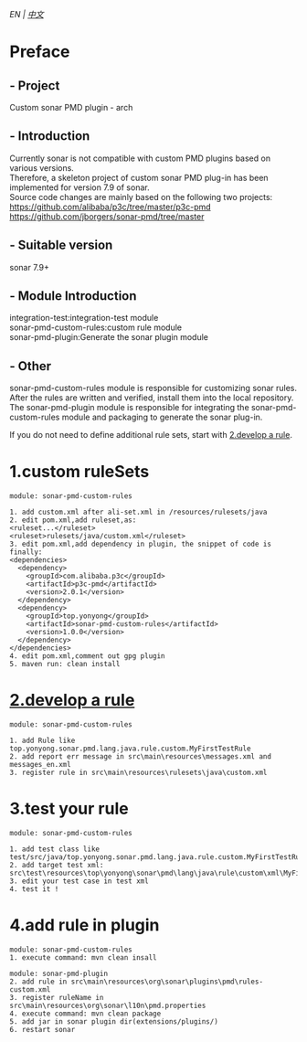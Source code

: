 *_EN | [中文](https://github.com/yonyong/sonar-custom-pmd-plugin/blob/master/README.md)_*
# Preface
## - Project
Custom sonar PMD plugin - arch
## - Introduction
Currently sonar is not compatible with custom PMD plugins based on various versions.  
Therefore, a skeleton project of custom sonar PMD plug-in has been implemented for version 7.9 of sonar.    
Source code changes are mainly based on the following two projects:    
https://github.com/alibaba/p3c/tree/master/p3c-pmd  
https://github.com/jborgers/sonar-pmd/tree/master
## - Suitable version
sonar 7.9+
## - Module Introduction
integration-test:integration-test module  
sonar-pmd-custom-rules:custom rule module    
sonar-pmd-plugin:Generate the sonar plugin module
## - Other
sonar-pmd-custom-rules module is responsible for customizing sonar rules. After the rules are written and verified, install them into the local repository.    
The sonar-pmd-plugin module is responsible for integrating the sonar-pmd-custom-rules module and packaging to generate the sonar plug-in.  

If you do not need to define additional rule sets, start with [2.develop a rule](idname).
# 1.custom ruleSets
```$xslt
module: sonar-pmd-custom-rules

1. add custom.xml after ali-set.xml in /resources/rulesets/java
2. edit pom.xml,add ruleset,as: 
<ruleset...</ruleset>
<ruleset>rulesets/java/custom.xml</ruleset>
3. edit pom.xml,add dependency in plugin, the snippet of code is finally:
<dependencies>
  <dependency>
    <groupId>com.alibaba.p3c</groupId>
    <artifactId>p3c-pmd</artifactId>
    <version>2.0.1</version>
  </dependency>
  <dependency>
    <groupId>top.yonyong</groupId>
    <artifactId>sonar-pmd-custom-rules</artifactId>
    <version>1.0.0</version>
  </dependency>
</dependencies>
4. edit pom.xml,comment out gpg plugin
5. maven run: clean install
```
# <a href="#idname">2.develop a rule</a>

```$xslt
module: sonar-pmd-custom-rules

1. add Rule like top.yonyong.sonar.pmd.lang.java.rule.custom.MyFirstTestRule
2. add report err message in src\main\resources\messages.xml and messages_en.xml
3. register rule in src\main\resources\rulesets\java\custom.xml
```
# 3.test your rule

```$xslt
module: sonar-pmd-custom-rules

1. add test class like test/src/java/top.yonyong.sonar.pmd.lang.java.rule.custom.MyFirstTestRuleTest
2. add target test xml: src\test\resources\top\yonyong\sonar\pmd\lang\java\rule\custom\xml\MyFirstTestRule.xml
3. edit your test case in test xml
4. test it ! 
```
# 4.add rule in plugin

```$xslt
module: sonar-pmd-custom-rules
1. execute command: mvn clean insall

module: sonar-pmd-plugin
2. add rule in src\main\resources\org\sonar\plugins\pmd\rules-custom.xml
3. register ruleName in src\main\resources\org\sonar\l10n\pmd.properties
4. execute command: mvn clean package
5. add jar in sonar plugin dir(extensions/plugins/)
6. restart sonar
```